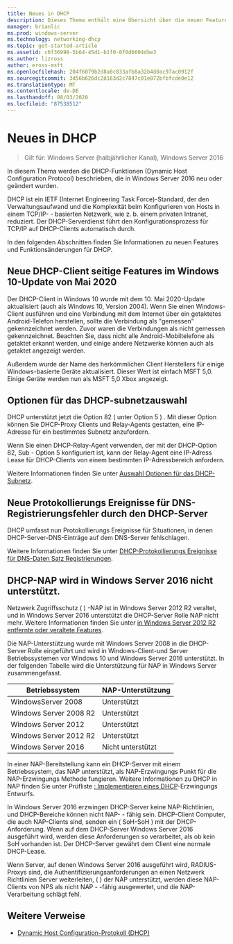 ```yaml
---
title: Neues in DHCP
description: Dieses Thema enthält eine Übersicht über die neuen Features für DHCP (Dynamic Host Configuration Protocol) in Windows Server 2016.
manager: brianlic
ms.prod: windows-server
ms.technology: networking-dhcp
ms.topic: get-started-article
ms.assetid: c6f36998-5b64-45d1-b1f0-0f0d6604dbe3
ms.author: lizross
author: eross-msft
ms.openlocfilehash: 204f6079b2d8a8c833afb8a32b4d0ac97ac0912f
ms.sourcegitcommit: 3d56b626dc2d163d2c7847c01e872bfbfcde0e12
ms.translationtype: MT
ms.contentlocale: de-DE
ms.lasthandoff: 08/03/2020
ms.locfileid: "87538512"
---
```

# <a name="whats-new-in-dhcp"></a>Neues in DHCP

>Gilt für: Windows Server (halbjährlicher Kanal), Windows Server 2016

In diesem Thema werden die DHCP-Funktionen (Dynamic Host Configuration Protocol) beschrieben, die in Windows Server 2016 neu oder geändert wurden.

DHCP ist ein IETF (Internet Engineering Task Force)-Standard, der den Verwaltungsaufwand und die Komplexität beim Konfigurieren von Hosts in einem TCP/IP- \- basierten Netzwerk, wie z. b. einem privaten Intranet, reduziert. Der DHCP-Serverdienst führt den Konfigurationsprozess für TCP/IP auf DHCP-Clients automatisch durch.

In den folgenden Abschnitten finden Sie Informationen zu neuen Features und Funktionsänderungen für DHCP.

## <a name="new-dhcp-client-side-features-in-the-windows-10-may-2020-update"></a>Neue DHCP-Client seitige Features im Windows 10-Update von Mai 2020 

Der DHCP-Client in Windows 10 wurde mit dem 10. Mai 2020-Update aktualisiert (auch als Windows 10, Version 2004). Wenn Sie einen Windows-Client ausführen und eine Verbindung mit dem Internet über ein getaktetes Android-Telefon herstellen, sollte die Verbindung als "gemessen" gekennzeichnet werden. Zuvor waren die Verbindungen als nicht gemessen gekennzeichnet. Beachten Sie, dass nicht alle Android-Mobiltelefone als getaktet erkannt werden, und einige andere Netzwerke können auch als getaktet angezeigt werden.

Außerdem wurde der Name des herkömmlichen Client Herstellers für einige Windows-basierte Geräte aktualisiert. Dieser Wert ist einfach MSFT 5,0. Einige Geräte werden nun als MSFT 5,0 Xbox angezeigt.

## <a name="dhcp-subnet-selection-options"></a>Optionen für das DHCP-subnetzauswahl

DHCP unterstützt jetzt die Option 82 \( unter Option 5 \) . Mit dieser Option können Sie DHCP-Proxy Clients und Relay-Agents gestatten, eine IP-Adresse für ein bestimmtes Subnetz anzufordern.


Wenn Sie einen DHCP-Relay-Agent verwenden, der mit der DHCP-Option 82, Sub \- Option 5 konfiguriert ist, kann der Relay-Agent eine IP-Adress Lease für DHCP-Clients von einem bestimmten IP-Adressbereich anfordern.

Weitere Informationen finden Sie unter [Auswahl Optionen für das DHCP-Subnetz](dhcp-subnet-options.md).

## <a name="new-logging-events-for-dns-registration-failures-by-the-dhcp-server"></a>Neue Protokollierungs Ereignisse für DNS-Registrierungsfehler durch den DHCP-Server

DHCP umfasst nun Protokollierungs Ereignisse für Situationen, in denen DHCP-Server-DNS-Einträge auf dem DNS-Server fehlschlagen.

Weitere Informationen finden Sie unter [DHCP-Protokollierungs Ereignisse für DNS-Daten Satz Registrierungen](dhcp-dns-events.md).

## <a name="dhcp-nap-is-not-supported-in-windows-server-2016"></a>DHCP-NAP wird in Windows Server 2016 nicht unterstützt.

Netzwerk Zugriffsschutz \( \) -NAP ist in Windows Server 2012 R2 veraltet, und in Windows Server 2016 unterstützt die DHCP-Server Rolle NAP nicht mehr. Weitere Informationen finden Sie unter [in Windows Server 2012 R2 entfernte oder veraltete Features](https://technet.microsoft.com/library/dn303411.aspx).

Die NAP-Unterstützung wurde mit Windows Server 2008 in die DHCP-Server Rolle eingeführt und wird in Windows-Client-und Server Betriebssystemen vor Windows 10 und Windows Server 2016 unterstützt. In der folgenden Tabelle wird die Unterstützung für NAP in Windows Server zusammengefasst.

|Betriebssystem|NAP-Unterstützung|
|--------------------|---------------|
| WindowsServer 2008 |Unterstützt|
| Windows Server 2008 R2 |Unterstützt|
| Windows Server 2012 |Unterstützt|
| Windows Server 2012 R2 |Unterstützt|
| Windows Server 2016|Nicht unterstützt|

In einer NAP-Bereitstellung kann ein DHCP-Server mit einem Betriebssystem, das NAP unterstützt, als NAP-Erzwingungs Punkt für die NAP-Erzwingungs Methode fungieren. Weitere Informationen zu DHCP in NAP finden Sie unter Prüfliste [: Implementieren eines DHCP](https://technet.microsoft.com/library/dd314186.aspx)-Erzwingungs Entwurfs.

In Windows Server 2016 erzwingen DHCP-Server keine NAP-Richtlinien, und DHCP-Bereiche können nicht NAP- \- fähig sein. DHCP-Client Computer, die auch NAP-Clients sind, senden ein \( SoH-SoH \) mit der DHCP-Anforderung. Wenn auf dem DHCP-Server Windows Server 2016 ausgeführt wird, werden diese Anforderungen so verarbeitet, als ob kein SoH vorhanden ist. Der DHCP-Server gewährt dem Client eine normale DHCP-Lease.

Wenn Server, auf denen Windows Server 2016 ausgeführt wird, RADIUS-Proxys sind, die Authentifizierungsanforderungen an einen Netzwerk Richtlinien Server weiterleiten, \( \) der NAP unterstützt, werden diese NAP-Clients von NPS als nicht NAP \- -fähig ausgewertet, und die NAP-Verarbeitung schlägt fehl.

## <a name="additional-references"></a>Weitere Verweise

-   [Dynamic Host Configuration-Protokoll (DHCP)](Dynamic-Host-Configuration-Protocol--DHCP-.md)



